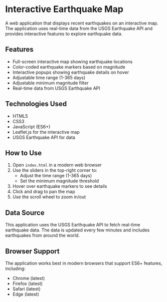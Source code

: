 # Interactive Earthquake Map

A web application that displays recent earthquakes on an interactive map. The application uses real-time data from the USGS Earthquake API and provides interactive features to explore earthquake data.

## Features

- Full-screen interactive map showing earthquake locations
- Color-coded earthquake markers based on magnitude
- Interactive popups showing earthquake details on hover
- Adjustable time range (1-365 days)
- Adjustable minimum magnitude filter
- Real-time data from USGS Earthquake API

## Technologies Used

- HTML5
- CSS3
- JavaScript (ES6+)
- Leaflet.js for the interactive map
- USGS Earthquake API for data

## How to Use

1. Open `index.html` in a modern web browser
2. Use the sliders in the top-right corner to:
   - Adjust the time range (1-365 days)
   - Set the minimum magnitude threshold
3. Hover over earthquake markers to see details
4. Click and drag to pan the map
5. Use the scroll wheel to zoom in/out

## Data Source

This application uses the USGS Earthquake API to fetch real-time earthquake data. The data is updated every few minutes and includes earthquakes from around the world.

## Browser Support

The application works best in modern browsers that support ES6+ features, including:
- Chrome (latest)
- Firefox (latest)
- Safari (latest)
- Edge (latest) 
